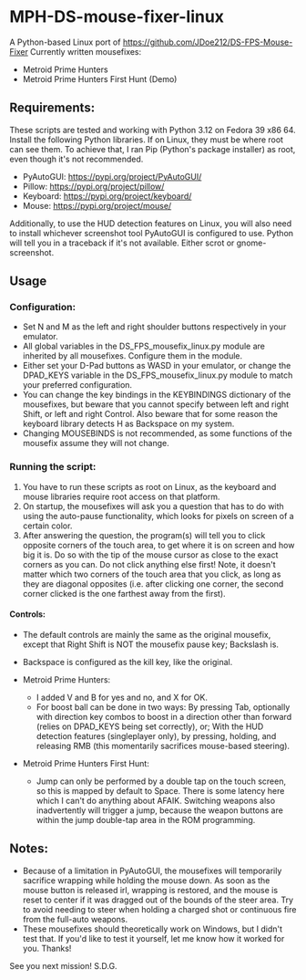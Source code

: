 # MPH-DS-mouse-fixer-linux
A Python-based Linux port of https://github.com/JDoe212/DS-FPS-Mouse-Fixer
Currently written mousefixes:
- Metroid Prime Hunters
- Metroid Prime Hunters First Hunt (Demo)

## Requirements:
These scripts are tested and working with Python 3.12 on Fedora 39 x86 64.
Install the following Python libraries. If on Linux, they must be where root can see them. To achieve that, I ran Pip (Python's package installer) as root, even though it's not recommended.
- PyAutoGUI: https://pypi.org/project/PyAutoGUI/
- Pillow: https://pypi.org/project/pillow/
- Keyboard: https://pypi.org/project/keyboard/
- Mouse: https://pypi.org/project/mouse/

Additionally, to use the HUD detection features on Linux, you will also need to install whichever screenshot tool PyAutoGUI is configured to use. Python will tell you in a traceback if it's not available. Either scrot or gnome-screenshot.

## Usage
### Configuration:
- Set N and M as the left and right shoulder buttons respectively in your emulator.
- All global variables in the DS_FPS_mousefix_linux.py module are inherited by all mousefixes. Configure them in the module.
- Either set your D-Pad buttons as WASD in your emulator, or change the DPAD_KEYS variable in the DS_FPS_mousefix_linux.py module to match your preferred configuration.
- You can change the key bindings in the KEYBINDINGS dictionary of the mousefixes, but beware that you cannot specify between left and right Shift, or left and right Control. Also beware that for some reason the keyboard library detects H as Backspace on my system.
- Changing MOUSEBINDS is not recommended, as some functions of the mousefix assume they will not change.

### Running the script:
1. You have to run these scripts as root on Linux, as the keyboard and mouse libraries require root access on that platform.
2. On startup, the mousefixes will ask you a question that has to do with using the auto-pause functionality, which looks for pixels on screen of a certain color.
3. After answering the question, the program(s) will tell you to click opposite corners of the touch area, to get where it is on screen and how big it is. Do so with the tip of the mouse cursor as close to the exact corners as you can. Do not click anything else first! Note, it doesn't matter which two corners of the touch area that you click, as long as they are diagonal opposites (i.e. after clicking one corner, the second corner clicked is the one farthest away from the first).
#### Controls:
- The default controls are mainly the same as the original mousefix, except that Right Shift is NOT the mousefix pause key; Backslash is.
- Backspace is configured as the kill key, like the original.

- Metroid Prime Hunters:
    - I added V and B for yes and no, and X for OK.
    - For boost ball can be done in two ways: By pressing Tab, optionally with direction key combos to boost in a direction other than forward (relies on DPAD_KEYS being set correctly), or; With the HUD detection features (singleplayer only), by pressing, holding, and releasing RMB (this momentarily sacrifices mouse-based steering).
- Metroid Prime Hunters First Hunt:
    - Jump can only be performed by a double tap on the touch screen, so this is mapped by default to Space. There is some latency here which I can't do anything about AFAIK. Switching weapons also inadvertently will trigger a jump, because the weapon buttons are within the jump double-tap area in the ROM programming.


## Notes:
- Because of a limitation in PyAutoGUI, the mousefixes will temporarily sacrifice wrapping while holding the mouse down. As soon as the mouse button is released irl, wrapping is restored, and the mouse is reset to center if it was dragged out of the bounds of the steer area. Try to avoid needing to steer when holding a charged shot or continuous fire from the full-auto weapons.
- These mousefixes should theoretically work on Windows, but I didn't test that. If you'd like to test it yourself, let me know how it worked for you. Thanks!

See you next mission! S.D.G.
